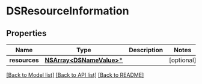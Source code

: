 # DSResourceInformation

## Properties
Name | Type | Description | Notes
------------ | ------------- | ------------- | -------------
**resources** | [**NSArray&lt;DSNameValue&gt;***](DSNameValue.md) |  | [optional] 

[[Back to Model list]](../README.md#documentation-for-models) [[Back to API list]](../README.md#documentation-for-api-endpoints) [[Back to README]](../README.md)


